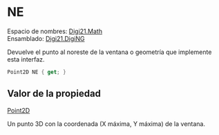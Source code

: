 # NE

Espacio de nombres: [Digi21.Math](../../)  
Ensamblado: [Digi21.DigiNG](../../../)

Devuelve el punto al noreste de la ventana o geometría que implemente esta interfaz.

```csharp
Point2D NE { get; }
```

## Valor de la propiedad

[Point2D](https://github.com/digi21/docs/tree/bc01fbb8f283bc40e48776a9f72a3e40db73b2a0/digi3d-net/programacion/.net/referencia/digi21.diging/digi21.math/Point2D.md)

Un punto 3D con la coordenada \(X máxima, Y máxima\) de la ventana.

